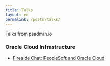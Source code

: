 ```yaml
---
title: Talks
layout: en
permalink: /posts/talks/
---
```


Talks from psadmin.io

### Oracle Cloud Infrastructure

* [Fireside Chat: PeopleSoft and Oracle Cloud](https://wiki.psadmin.io/talk.psa-and-oci)